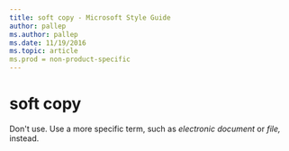 ```yaml
---
title: soft copy - Microsoft Style Guide
author: pallep
ms.author: pallep
ms.date: 11/19/2016
ms.topic: article
ms.prod = non-product-specific
---
```


# soft copy

Don't use. Use a more specific term, such as *electronic document* or *file,* instead.
